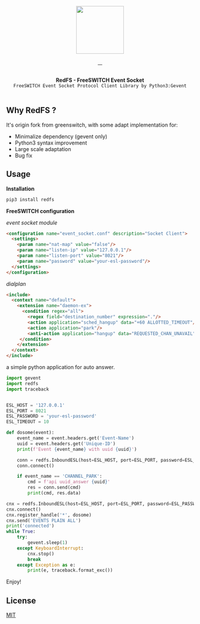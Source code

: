 <p align="center">
  <img width="128" src="https://user-images.githubusercontent.com/58973699/125749787-cc7844b2-aea4-4c98-8efd-c413f6aec317.png">  
</p>

<p align="center">
  <a href="LICENSE.md" target="_blank">
    <img src="https://badgen.net/badge/license/MIT/blue" alt="">
  </a>
  <a href="https://github.com/hnimminh/redfs/releases" target="_blank">
    <img src="https://badgen.net/github/tag/hnimminh/redfs" alt="">
  </a>
  <a href="https://pypi.org/project/redfs" target="_blank">
    <img src="https://img.shields.io/pypi/pyversions/redfs" alt="">
  </a>
  <a href="https://pypi.org/project/redfs" target="_blank">
    <img src="https://img.shields.io/badge/download- xyz- red" alt="">
  </a>
</p>

<p align="center">
  <br>
  <strong>RedFS - FreeSWITCH Event Socket </strong>
  <br>
  <code>FreeSWITCH Event Socket Protocol Client Library by Python3:Gevent</code>
  <br><br>
</p>


## Why RedFS ?
It's origin fork from greenswitch, with some adapt implementation for:
* Minimalize dependency (gevent only)
* Python3 syntax improvement
* Large scale adaptation
* Bug fix


## Usage

**Installation**
```bash
pip3 install redfs
```

**FreeSWITCH configuration**

*event socket module*
```html
<configuration name="event_socket.conf" description="Socket Client">
  <settings>
    <param name="nat-map" value="false"/>
    <param name="listen-ip" value="127.0.0.1"/>
    <param name="listen-port" value="8021"/>
    <param name="password" value="your-esl-password"/>
  </settings>
</configuration>
```

*dialplan*
```html
<include>
  <context name="default">
    <extension name="daemon-ex">
      <condition regex="all">
        <regex field="destination_number" expression="."/>
        <action application="sched_hangup" data="+60 ALLOTTED_TIMEOUT"/>
        <action application="park"/>
        <anti-action application="hangup" data="REQUESTED_CHAN_UNAVAIL"/>
     </condition>
    </extension>
  </context>
</include>
```

a simple python application for auto answer.

```python
import gevent
import redfs
import traceback


ESL_HOST = '127.0.0.1'
ESL_PORT = 8021
ESL_PASSWORD = 'your-esl-password'
ESL_TIMEOUT = 10

def dosome(event):
    event_name = event.headers.get('Event-Name')
    uuid = event.headers.get('Unique-ID')
    print(f'Event {event_name} with uuid {uuid}')

    conn = redfs.InboundESL(host=ESL_HOST, port=ESL_PORT, password=ESL_PASSWORD, timeout=ESL_TIMEOUT)
    conn.connect()

    if event_name == 'CHANNEL_PARK':
        cmd = f'api uuid_answer {uuid}'
        res = conn.send(cmd)
        print(cmd, res.data)

cnx = redfs.InboundESL(host=ESL_HOST, port=ESL_PORT, password=ESL_PASSWORD, timeout=ESL_TIMEOUT)
cnx.connect()
cnx.register_handle('*', dosome)
cnx.send('EVENTS PLAIN ALL')
print('connected')
while True:
    try:
        gevent.sleep(1)
    except KeyboardInterrupt:
        cnx.stop()
        break
    except Exception as e:
        print(e, traceback.format_exc())
```

Enjoy!

## License
[MIT](./LICENSE)